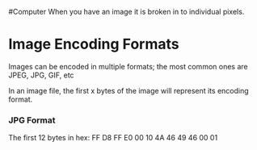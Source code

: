 #Computer 
When you have an image it is broken in to individual pixels.

# Image Encoding Formats
Images can be encoded in multiple formats; the most common ones are JPEG, JPG, GIF, etc

In an image file, the first x bytes of the image will represent its encoding format.
### JPG Format
The first 12 bytes in hex:
FF D8 FF E0 00 10 4A 46 49 46 00 01
